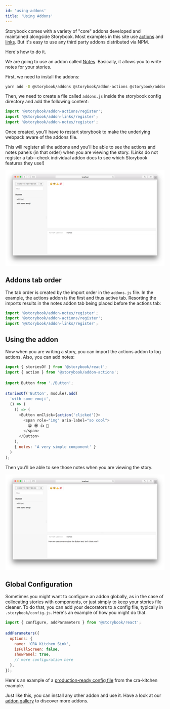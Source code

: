 ```yaml
---
id: 'using-addons'
title: 'Using Addons'
---
```


Storybook comes with a variety of "core" addons developed and maintained alongside Storybook. Most examples in this site use [actions](https://github.com/storybooks/storybook/tree/master/addons/actions) and [links](https://github.com/storybooks/storybook/tree/master/addons/links). But it's easy to use any third party addons distributed via NPM.

Here's how to do it.

We are going to use an addon called [Notes](https://github.com/storybooks/storybook/tree/master/addons/notes). Basically, it allows you to write notes for your stories.

First, we need to install the addons:

```sh
yarn add -D @storybook/addons @storybook/addon-actions @storybook/addon-links @storybook/addon-notes
```

Then, we need to create a file called `addons.js` inside the storybook config directory and add the following content:

```js
import '@storybook/addon-actions/register';
import '@storybook/addon-links/register';
import '@storybook/addon-notes/register';
```

Once created, you'll have to restart storybook to make the underlying webpack aware of the addons file.

This will register all the addons and you'll be able to see the actions and notes panels (in that order) when you are viewing the story. (Links do not register a tab--check individual addon docs to see which Storybook features they use!)

![Stories without notes](../static/stories-without-notes.png)

## Addons tab order

The tab order is created by the import order in the `addons.js` file. In the example, the actions addon is the first and thus active tab. Resorting the imports results in the notes addon tab being placed before the actions tab:

```js
import '@storybook/addon-notes/register';
import '@storybook/addon-actions/register';
import '@storybook/addon-links/register';
```

## Using the addon

Now when you are writing a story, you can import the actions addon to log actions. Also, you can add notes:

```js
import { storiesOf } from '@storybook/react';
import { action } from '@storybook/addon-actions';

import Button from './Button';

storiesOf('Button', module).add(
  'with some emoji',
  () => (
    () => (
      <Button onClick={action('clicked')}>
        <span role="img" aria-label="so cool">
          😀 😎 👍 💯
        </span>
      </Button>
    ),
    { notes: 'A very simple component' }
  )
);
```

Then you'll be able to see those notes when you are viewing the story.

![Stories with notes](../static/stories-with-notes.png)

## Global Configuration

Sometimes you might want to configure an addon globally, as in the case of collocating stories with components, or just simply to keep your stories file cleaner. To do that, you can add your decorators to a config file, typically in `.storybook/config.js`. Here's an example of how you might do that.

```js
import { configure, addParameters } from '@storybook/react';

addParameters({
  options: {
    name: 'CRA Kitchen Sink',
    isFullScreen: false,
    showPanel: true,
    // more configuration here
  },
});
```

Here's an example of a [production-ready config file](https://github.com/storybooks/storybook/blob/next/examples/cra-kitchen-sink/.storybook/config.js) from the cra-kitchen example.

Just like this, you can install any other addon and use it. Have a look at our [addon gallery](https://storybook.js.org/addons/) to discover more addons.
